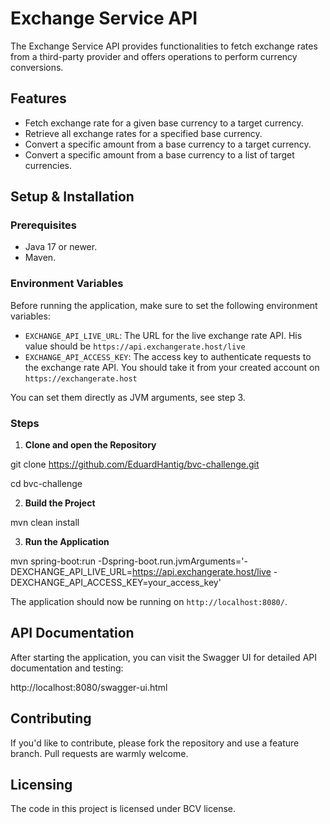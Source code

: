 # Exchange Service API

The Exchange Service API provides functionalities to fetch exchange rates from a third-party provider and offers operations to perform currency conversions.

## Features

- Fetch exchange rate for a given base currency to a target currency.
- Retrieve all exchange rates for a specified base currency.
- Convert a specific amount from a base currency to a target currency.
- Convert a specific amount from a base currency to a list of target currencies.

## Setup & Installation

### Prerequisites

- Java 17 or newer.
- Maven.

### Environment Variables

Before running the application, make sure to set the following environment variables:

- `EXCHANGE_API_LIVE_URL`: The URL for the live exchange rate API. His value should be `https://api.exchangerate.host/live`
- `EXCHANGE_API_ACCESS_KEY`: The access key to authenticate requests to the exchange rate API. You should take it from your created account on `https://exchangerate.host`

You can set them directly as JVM arguments, see step 3.

### Steps

1. **Clone and open the Repository**

git clone https://github.com/EduardHantig/bvc-challenge.git

cd bvc-challenge

2. **Build the Project**

mvn clean install

3. **Run the Application**

mvn spring-boot:run -Dspring-boot.run.jvmArguments='-DEXCHANGE_API_LIVE_URL=https://api.exchangerate.host/live -DEXCHANGE_API_ACCESS_KEY=your_access_key'

The application should now be running on `http://localhost:8080/`.

## API Documentation

After starting the application, you can visit the Swagger UI for detailed API documentation and testing:

http://localhost:8080/swagger-ui.html

## Contributing

If you'd like to contribute, please fork the repository and use a feature branch. Pull requests are warmly welcome.

## Licensing

The code in this project is licensed under BCV license.
